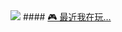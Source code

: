 <img src="https://genshin-card.getloli.com/17/20934997.png">
<!-- steam-box start -->
#### <a href="https://gist.github.com/1514a2e76fed77d7e54836282376cff6" target="_blank">🎮 最近我在玩…</a>
<!-- steam-box end -->
